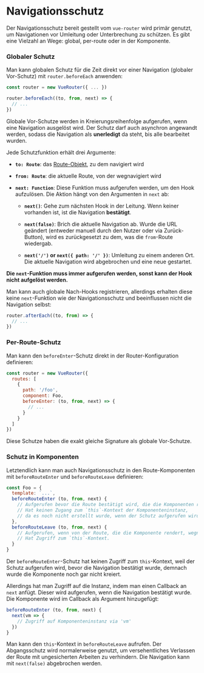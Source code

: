 # Navigationsschutz

Der Navigationsschutz bereit gestellt vom `vue-router` wird primär genutzt, um Navigationen vor Umleitung oder Unterbrechung zu schützen. Es gibt eine Vielzahl an Wege: global, per-route oder in der Komponente.

### Globaler Schutz

Man kann globalen Schutz für die Zeit direkt vor einer Navigation (globaler Vor-Schutz) mit `router.beforeEach` anwenden:

``` js
const router = new VueRouter({ ... })

router.beforeEach((to, from, next) => {
  // ...
})
```

Globale Vor-Schutze werden in Kreierungsreihenfolge aufgerufen, wenn eine Navigation ausgelöst wird. Der Schutz darf auch asynchron angewandt werden, sodass die Navigation als **unerledigt** da steht, bis alle bearbeitet wurden.

Jede Schutzfunktion erhält drei Argumente:

- **`to: Route`**: das [Route-Objekt](../api/route-object.md), zu dem navigiert wird

- **`from: Route`**: die aktuelle Route, von der wegnavigiert wird

- **`next: Function`**: Diese Funktion muss aufgerufen werden, um den Hook aufzulösen. Die Aktion hängt von den Argumenten in `next` ab:

  - **`next()`**: Gehe zum nächsten Hook in der Leitung. Wenn keiner vorhanden ist, ist die Navigation **bestätigt**.

  - **`next(false)`**: Brich die aktuelle Navigation ab. Wurde die URL geändert (entweder manuell durch den Nutzer oder via Zurück-Button), wird es zurückgesetzt zu dem, was die `from`-Route wiedergab.

  - **`next('/')` or `next({ path: '/' })`**: Umleitung zu einem anderen Ort. Die aktuelle Navigation wird abgebrochen und eine neue gestartet.

**Die `next`-Funktion muss immer aufgerufen werden, sonst kann der Hook nicht aufgelöst werden.**

Man kann auch globale Nach-Hooks registrieren, allerdings erhalten diese keine `next`-Funktion wie der Navigationsschutz und beeinflussen nicht die Navigation selbst:

``` js
router.afterEach((to, from) => {
  // ...
})
```

### Per-Route-Schutz

Man kann den `beforeEnter`-Schutz direkt in der Router-Konfiguration definieren:

``` js
const router = new VueRouter({
  routes: [
    {
      path: '/foo',
      component: Foo,
      beforeEnter: (to, from, next) => {
        // ...
      }
    }
  ]
})
```

Diese Schutze haben die exakt gleiche Signature als globale Vor-Schutze.

### Schutz in Komponenten

Letztendlich kann man auch Navigationsschutz in den Route-Komponenten mit `beforeRouteEnter` und `beforeRouteLeave` definieren:

``` js
const Foo = {
  template: `...`,
  beforeRouteEnter (to, from, next) {
    // Aufgerufen bevor die Route bestätigt wird, die die Komponenten rendert.
    // Hat keinen Zugang zum `this`-Kontext der Komponenteninstanz,
    // da es noch nicht erstellt wurde, wenn der Schutz aufgerufen wird.
  },
  beforeRouteLeave (to, from, next) {
    // Aufgerufen, wenn von der Route, die die Komponente rendert, wegnavigiert wird.
    // Hat Zugriff zum `this`-Kontext.
  }
}
```

Der `beforeRouteEnter`-Schutz hat keinen Zugriff zum `this`-Kontext, weil der Schutz aufgerufen wird, bevor die Navigation bestätigt wurde, demnach wurde die Komponente noch gar nicht kreiert.

Allerdings hat man Zugriff auf die Instanz, indem man einen Callback an `next` anfügt. Dieser wird aufgerufen, wenn die Navigation bestätigt wurde. Die Komponente wird im Callback als Argument hinzugefügt:

``` js
beforeRouteEnter (to, from, next) {
  next(vm => {
    // Zugriff auf Komponenteninstanz via 'vm'
  })
}
```

Man kann den `this`-Kontext in `beforeRouteLeave` aufrufen. Der Abgangsschutz wird normalerweise genutzt, um versehentliches Verlassen der Route mit ungesicherten Arbeiten zu verhindern. Die Navigation kann mit `next(false)` abgebrochen werden.
